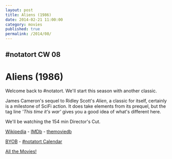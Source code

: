 ```yaml
---
layout: post
title: Aliens (1986)
date: 2014-02-21 11:00:00
category: movies
published: true
permalink: /2014/08/
---
```


## \#notatort CW 08
# Aliens \(1986\)

Welcome back to #notatort. We'll start this season with another classic.

James Cameron's sequel to Ridley Scott's *Alien*, a classic for itself, certainly is a milestone of SciFi action. It does take elements from its prequel, but the tag line *'This time it's war'* gives you a good idea of what's different here.

We'll be watching the 154 min Director's Cut.

<a href="http://en.wikipedia.org/wiki/Aliens_(film)">Wikipedia</a> - [IMDb](http://www.imdb.com/title/tt0090605/?ref_=nv_sr_1) - [themoviedb](https://www.themoviedb.org/movie/679-aliens)

<a href="http://en.wikipedia.org/wiki/BYOB_(beverage)">BYOB</a> - <a href="webcal://p09-calendarws.icloud.com/ca/subscribe/1/njhFKcFiNF5cQxQ-plsJccGfbuvf1pXvgKeMqimgE4ZFRgZps-DrReteg83YbLJaRhjuvwVD1DJ3eqmzmueLudNx8k_GF1p4khyUtrXpRxo">#notatort Calendar</a>

[All the Movies!](http://notatort.com/allthemovies/)

<!--include jquery & backstretch-->

<script type="text/javascript" src="https://ajax.googleapis.com/ajax/libs/jquery/1.7.2/jquery.min.js"></script>

<script type="text/javascript" src="http://notatort.com/jquery.backstretch.min.js"></script>

<script type="text/javascript">

$(function(){

     $(window).resize(function(){
     
         if($(this).width() >= 767){
         
             $.backstretch("http://notatort.com/bg1408.jpg", {speed: 150});
             
         }
         
      })
      
      .resize();//trigger resize on page load
      
});

</script>